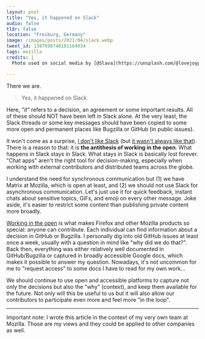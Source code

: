 ```yaml
---
layout: post
title: "Yes, it happened on Slack"
audio: false
tldr: false
location: "Freiburg, Germany"
image: /images/posts/2021/04/slack.webp
tweet_id: 1387698748181164034
tags: mozilla
credits: |
  Photo used on social media by [@Slava](https://unsplash.com/@lovejoypassion).

---
```


There we are.

> Yes, it happened on Slack

Here, _"it"_ refers to a decision, an agreement or some important results.  All
of these should NOT have been left in Slack alone. At the very least, the Slack
threads or some key messages should have been copied to some more open and
permanent places like Bugzilla or GitHub (in public issues).

It won't come as a surprise, [I don't like Slack][hate-slack] (but [it wasn't
always like that][remote-work]). There is a reason to that: it is **the
antithesis of working in the open**. What happens in Slack stays in Slack. What
stays in Slack is basically lost forever. "Chat apps" aren't the right tool for
decision-making, especially when working with external contributors and
distributed teams across the globe.

I understand the need for synchronous communication but (1) we have Matrix at
Mozilla, which is open at least, and (2) we should not use Slack for
asynchronous communication. Let's just use it for quick feedback, instant chats
about sensitive topics, GIFs, and emoji on every other message. Joke aside, it's
easier to restrict some content than publishing private content more broadly.

[Working in the open][working-open] is what makes Firefox and other Mozilla
products so special: anyone can contribute. Each individual can find information
about a decision in GitHub or Bugzilla. I personally dig into old GitHub issues
at least once a week, usually with a question in mind like "why did we do
that?". Back then, everything was either relatively well documented in
GitHub/Bugzilla or captured in broadly accessible Google docs, which makes it
possible to answer my question. Nowadays, it's not uncommon for me to "request
access" to some docs I have to read for my own work...

We should continue to use open and accessible platforms to capture not only the
decisions but also the "why" (context), and keep them available for the future.
Not only will this be useful to us but it will also allow our contributors to
participate even more and feel more "in the loop".

---

Important note: I wrote this article in the context of my very own team at
Mozilla. Those are my views and they could be applied to other companies as
well.

[hate-slack]: https://twitter.com/couac/status/1383016597900648449
[remote-work]: https://tailordev.fr/blog/2016/03/24/on-remote-work/
[working-open]: https://wiki.mozilla.org/Working_open
